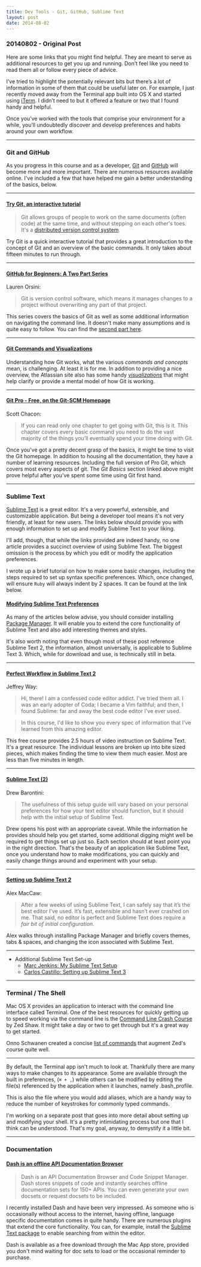 ```yaml
---
title: Dev Tools - Git, GitHub, Sublime Text
layout: post
date: 2014-08-02
---
```


### 20140802 - Original Post

Here are some links that you might find helpful.  They are meant to serve as additional resources to get you up and running.  Don’t feel like you need to read them all or follow every piece of advice.

I’ve tried to highlight the potentially relevant bits but there’s a lot of information in some of them that could be useful later on.  For example, I just recently moved away from the Terminal app built into OS X and started using [iTerm](http://iterm2.com). I didn’t need to but it offered a feature or two that I found handy and helpful.

Once you’ve worked with the tools that comprise your environment for a while, you’ll undoubtedly discover and develop preferences and habits around your own workflow.

---

### Git and GitHub

As you progress in this course and as a developer, [Git](http://en.wikipedia.org/wiki/Git_(software)) and [GitHub](https://github.com) will become more and more important.  There are numerous resources available online.  I've included a few that have helped me gain a better understanding of the basics, below.

---

#### [Try Git, an interactive tutorial](http://try.github.io/)

> Git allows groups of people to work on the same documents (often code) at the same time, and without stepping on each other's toes. It's a [distributed version control system](http://en.wikipedia.org/wiki/Distributed_revision_control).

Try Git is a quick interactive tutorial that provides a great introduction to the concept of Git and an overview of the basic commands.  It only takes about fifteen minutes to run through.

---

#### [GitHub for Beginners: A Two Part Series](http://readwrite.com/2013/09/30/understanding-github-a-journey-for-beginners-part-1)

Lauren Orsini:
> Git is version control software, which means it manages changes to a project without overwriting any part of that project.

This series covers the basics of Git as well as some additional information on navigating the command line.  It doesn't make many assumptions and is quite easy to follow. You can find the [second part here](http://readwrite.com/2013/10/02/github-for-beginners-part-2).

---

#### [Git Commands and Visualizations](https://www.atlassian.com/git/workflows#!workflow-centralized)

Understanding how Git works, what the various *commands and concepts* mean, is challenging.  At least it is for me.  In addition to providing a nice overview, the Atlassian site also has some handy [*visualizations*](https://www.atlassian.com/git/tutorial/git-basics) that might help clarify or provide a mental model of how Git is working.

---

#### [Git Pro - Free, on the Git-SCM Homepage](http://git-scm.com/book/en/Git-Basics)

Scott Chacon:
> If you can read only one chapter to get going with Git, this is it. This chapter covers every basic command you need to do the vast majority of the things you’ll eventually spend your time doing with Git.

Once you've got a pretty decent grasp of the basics, it might be time to visit the Git homepage.  In addition to housing all the documentation, they have a number of learning resources.  Including the full version of Pro Git, which covers most every aspects of git.  The *Git Basics* section linked above might prove helpful after you've spent some time using Git first  hand.

---

### Sublime Text

[Sublime Text](https://www.sublimetext.com) is a great editor.  It's a very powerful, extensible, and customizable application. But being a developer tool means it's not very friendly, at least for new users. The links below should provide you with enough information to set up and modify Sublime Text to your liking.

I'll add, though, that while the links provided are indeed handy, no one article provides a succinct overview of using Sublime Text.  The biggest omission is the process by which you edit or modify the application preferences.

I wrote up a brief tutorial on how to make some basic changes, including the steps required to set up syntax specific preferences.  Which, once changed, will ensure `Ruby` will always indent by 2 spaces.  It can be found at the link below.

#### [Modifying Sublime Text Preferences](https://travisingram.github.io/2014/08/10/2014-08-10-Sublime-Text-Preferences)

As many of the articles below advise, you should consider installing [Package Manager](https://sublime.wbond.net).  It will enable you to extend the core functionality of Sublime Text and also add interesting themes and styles.

It's also worth noting that even though most of these post reference Sublime Text 2, the information, almost universally, is  applicable to Sublime Text 3.  Which, while for download and use, is technically still in beta.

---

#### [Perfect Workflow in Sublime Text 2](http://courses.tutsplus.com/courses/perfect-workflow-in-sublime-text-2)

Jeffrey Way:
> Hi, there! I am a confessed code editor addict. I've tried them all. I was an early adopter of Coda; I became a Vim faithful; and then, I found Sublime: far and away the best code editor I've ever used.

> In this course, I'd like to show you every spec of information that I've learned from this amazing editor.

This free course provides 2.5 hours of video instruction on Sublime Text.  It's a great resource.  The individual lessons are broken up into bite sized pieces, which makes finding the time to view them much easier.  Most are less than five minutes in length.

---

#### [Sublime Text (2)](http://drewbarontini.com/setup/sublime-text/)

Drew Barontini:

> The usefulness of this setup guide will vary based on your personal preferences for how your text editor should function, but it should help with the initial setup of Sublime Text.

Drew opens his post with an appropriate caveat.  While the information he provides should help you get started, some additional digging might well be required to get things set up just so.  Each section should at least point you in the right direction.  That's the beauty of an application like Sublime Text, once you understand how to make modifications, you can quickly and easily change things around and experiment with your setup.

---

#### [Setting up Sublime Text 2](http://blog.alexmaccaw.com/sublime-text)

Alex MacCaw:

> After a few weeks of using Sublime Text, I can safely say that it’s the best editor I’ve used. It’s fast, extensible and hasn’t ever crashed on me. That said, no editor is perfect and Sublime Text does require a _fair bit of initial configuration_.

Alex walks through installing Package Manager and briefly covers themes, tabs & spaces, and changing the icon associated with Sublime Text.

---

* Additional Sublime Text Set-up
  * [Marc Jenkins: My Sublime Text Setup](http://plausiblethought.net/my-sublime-text-setup/)
  * [Carlos Castillo: Setting up Sublime Text 3](https://medium.com/on-web-development/setting-up-sublime-text-3-614d88e04ee)

---

### Terminal / The Shell

Mac OS X provides an application to interact with the command line interface called Terminal.  One of the best resources for quickly getting up to speed working via the command line is the [Command Line Crash Course](http://cli.learncodethehardway.org/book/) by Zed Shaw.  It might take a day or two to get through but it's a great way to get started.

Onno Schwanen created a concise [list of commands](https://github.com/0nn0/terminal-mac-cheatsheet/wiki/Terminal-Cheatsheet-for-Mac-(-basics-)) that augment Zed's course quite well.

---

By default, the Terminal app isn't much to look at.  Thankfully there are many ways to make changes to its appearance.  Some are available through the built in preferences, (`⌘ + ,`) while others can be modified by editing the file(s) referenced by the application when it launches, namely .bash_profile.

This is also the file where you would add aliases, which are a handy way to reduce the number of keystrokes for commonly typed commands.

I'm working on a separate post that goes into more detail about setting up and modifying your shell.  It's a pretty intimidating process but one that I think can be understood.  That's my goal, anyway, to demystify it a little bit.

---

### Documentation

#### [Dash is an offline API Documentation Browser](http://kapeli.com/dash)

> Dash is an API Documentation Browser and Code Snippet Manager. Dash stores snippets of code and instantly searches offline documentation sets for 150+ APIs. You can even generate your own docsets or request docsets to be included.

I recently installed Dash and have been very impressed.  As someone who is occasionally without access to the internet, having offline, language specific documentation comes in quite handy.  There are numerous plugins that extend the core functionality.  You can, for example, install the [Sublime Text package](https://github.com/farcaller/DashDoc#readme) to enable searching from within the editor.

Dash is available as a free download through the Mac App store, provided you don't mind waiting for doc sets to load or the occasional reminder to purchase.
